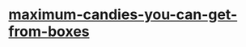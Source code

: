 # [maximum-candies-you-can-get-from-boxes](https://leetcode-cn.com/problems/maximum-candies-you-can-get-from-boxes)
